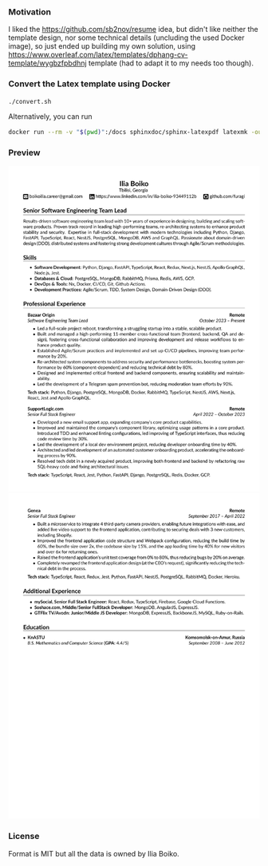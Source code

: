 ### Motivation

I liked the https://github.com/sb2nov/resume idea, but didn't like neither the template design, nor some technical details (uncluding the used Docker image), so just ended up building my own solution, using https://www.overleaf.com/latex/templates/dphang-cv-template/wygbzfpbdhnj template (had to adapt it to my needs too though).


### Convert the Latex template using Docker

```sh
./convert.sh
```

Alternatively, you can run
```sh
docker run --rm -v "$(pwd)":/docs sphinxdoc/sphinx-latexpdf latexmk -outdir=/docs -pdf /docs/cv.tex
```

### Preview

![1st page](/cv-0.png)
![2nd page](/cv-1.png)

### License

Format is MIT but all the data is owned by Ilia Boiko.
